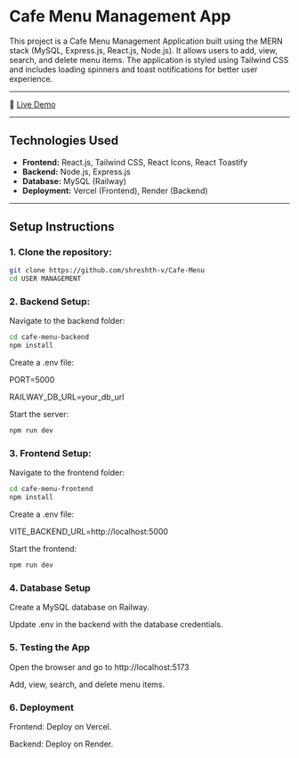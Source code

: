 # Cafe Menu Management App

This project is a Cafe Menu Management Application built using the MERN stack (MySQL, Express.js, React.js, Node.js). It allows users to add, view, search, and delete menu items. The application is styled using Tailwind CSS and includes loading spinners and toast notifications for better user experience.

---

🔗 [Live Demo](https://cafe-menu-frontend-self.vercel.app)

---

## Technologies Used

- **Frontend:** React.js, Tailwind CSS, React Icons, React Toastify
- **Backend:** Node.js, Express.js
- **Database:** MySQL (Railway)
- **Deployment:** Vercel (Frontend), Render (Backend)

---

## Setup Instructions

### 1. Clone the repository:

```bash
git clone https://github.com/shreshth-v/Cafe-Menu
cd USER MANAGEMENT
```

### 2. Backend Setup:

Navigate to the backend folder:

```bash
cd cafe-menu-backend
npm install
```

Create a .env file:

PORT=5000

RAILWAY_DB_URL=your_db_url

Start the server:

```bash
npm run dev
```

### 3. Frontend Setup:

Navigate to the frontend folder:

```bash
cd cafe-menu-frontend
npm install
```

Create a .env file:

VITE_BACKEND_URL=http://localhost:5000

Start the frontend:

```bash
npm run dev
```

### 4. Database Setup

Create a MySQL database on Railway.

Update .env in the backend with the database credentials.

### 5. Testing the App

Open the browser and go to http://localhost:5173

Add, view, search, and delete menu items.

### 6. Deployment

Frontend: Deploy on Vercel.

Backend: Deploy on Render.
